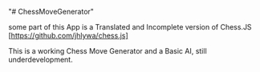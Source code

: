 "# ChessMoveGenerator" 

some part of this App is a Translated and Incomplete version of Chess.JS [https://github.com/jhlywa/chess.js]

This is a working Chess Move Generator and a Basic AI, still underdevelopment.
